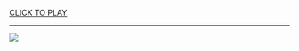 
<a href="https://premium76.site?title=hearts_game&ref=13M">CLICK TO PLAY</a></h3>
<hr>

<a href="https://premium76.site?title=hearts_game&ref=13M"><img src="https://clearcache.store/games.png"></a>


